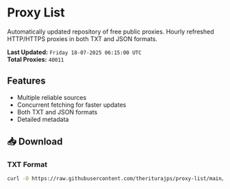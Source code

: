 # Proxy List

Automatically updated repository of free public proxies. Hourly refreshed HTTP/HTTPS proxies in both TXT and JSON formats.

**Last Updated:** `Friday 18-07-2025 06:15:00 UTC`  
**Total Proxies:** `40011`

## Features
- Multiple reliable sources
- Concurrent fetching for faster updates
- Both TXT and JSON formats
- Detailed metadata

## 📥 Download

### TXT Format
```bash
curl -O https://raw.githubusercontent.com/theriturajps/proxy-list/main/proxies.txt